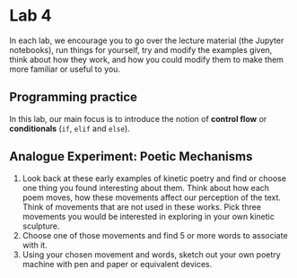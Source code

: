 # Lab 4

In each lab, we encourage you to go over the lecture material (the Jupyter notebooks), run things for yourself, try and modify the examples given, think about how they work, and how you could modify them to make them more familiar or useful to you.

## Programming practice

In this lab, our main focus is to introduce the notion of **control flow** or **conditionals** (`if`, `elif` and `else`).

## Analogue Experiment: Poetic Mechanisms

1. Look back at these early examples of kinetic poetry and find or choose one thing you found interesting about them. Think about how each poem moves, how these movements affect our perception of the text. Think of movements that are not used in these works. Pick three movements you would be interested in exploring in your own kinetic sculpture. 
2. Choose one of those movements and find 5 or more words to associate with it. 
3. Using your chosen movement and words, sketch out your own poetry machine with pen and paper or equivalent devices. 

